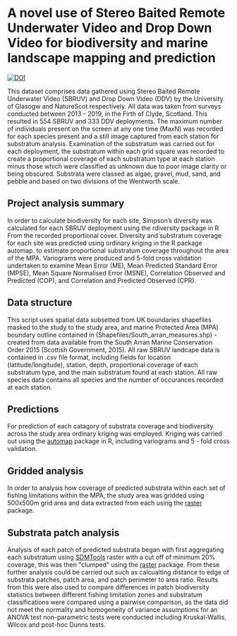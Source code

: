 # A novel use of Stereo Baited Remote Underwater Video and Drop Down Video for biodiversity and marine landscape mapping and prediction
[![DOI](https://zenodo.org/badge/772036364.svg)](https://zenodo.org/doi/10.5281/zenodo.10986427)

This dataset comprises data gathered using Stereo Baited Remote Underwater Video (SBRUV) and Drop Down Video (DDV) by the University of Glasogw and NatureScot respectively.
All data was taken from surveys conducted between 2013 - 2019, in the Firth of Clyde, Scotland. This resulted in 554 SBRUV and 333 DDV deployments.
The maximum number of individuals present on the screen at any one time (MaxN) was recorded for each species present and a still image captured from each station for substratum analysis.
Examination of the substratum was carried out for each deployment, the substratum within each grid square was recorded to create a proportional coverage of each substratum type at each station minus those which were classified as unknown due to poor image clarity or being obscured. Substrata were classed as algae, gravel, mud, sand, and pebble and based on two divisions of the Wentworth scale.

## Project analysis summary
In order to calculate biodiversity for each site, Simpson’s diversity was calculated for each SBRUV deployment using the rdiversity package in R From the recorded proportional cover.
Diversity and substratum coverage for each site was predicted using ordinary kriging in the R package automap.
to estimate proportional substratum coverage throughout the area of the MPA. Variograms were produced and 5-fold cross validation undertaken to examine Mean Error (ME), Mean Predicted Standard Error (MPSE), Mean Square Normalised Error (MSNE), Correlation Observed and Predicted (COP), and Correlation and Predicted Observed (CPR).

## Data structure
This script uses spatial data subsetted from UK boundaries shapefiles masked to the study to the study area, and marine Protected Area (MPA) boundary outline contained in (Shapefiles/South_arran_measures.shp) - created from data available from the South Arran Marine Conservation Order 2015 (Scottish Government, 2015). 
All raw SBRUV landcape data is contained in .csv file format, including fields for location (latitude/longitude), station, depth, proportional coverage of each substratum type, and the main substratum found at each station.
All raw species data contains all species and the number of occurances recorded at each station.

## Predictions
For prediction of each catagory of substrata coverage and biodiversity across the study area ordinary kriging was employed. Kriging was carried out using the [automap](https://github.com/cran/automap) package in R, including variograms and 5 - fold cross validation.

## Gridded analysis
In order to analysis how coverage of predicted substrata within each set of fishing limitations within the MPA, the study area was gridded using 500x500m grid area and data extracted from each using the [raster](https://github.com/rspatial/raster) package.

## Substrata patch analysis
Analysis of each patch of predicted substrata began with first aggregating each substratum using [SDMTools](https://github.com/cran/SDMTools) raster with a cut off of minimum 20% coverage, this was then "clumped" using the [raster](https://github.com/rspatial/raster) package.
From these further analysis could be carried out such as calcualting distance to edge of substrata patches, patch area, and patch perimeter to area ratio. Results from this were also used to compare differences in patch biodiversity statistics between different fishing limitation zones and substratum classifications were compared using a pairwise comparison, as the data did not meet the normality and homogeneity of variance assumptions for an ANOVA test non-parametric tests were conducted including Kruskal-Wallis, Wilcox and post-hoc Dunns tests.
